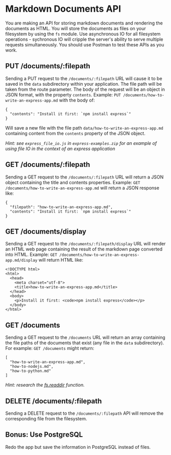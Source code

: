 # Markdown Documents API

You are making an API for storing markdown documents and rendering the documents as HTML. You will store the documents as files on your filesystem by using the ```fs``` module. Use asynchronous IO for all filesystem operations - sychronous IO will cripple the server's ability to serve multiple requests simultaneously. You should use Postman to test these APIs as you work.

## PUT /documents/:filepath

Sending a PUT request to the ```/documents/:filepath``` URL will cause it to be saved in the ```data``` subdirectory within your application. The file path will be taken from the route parameter. The body of the request will be an object in JSON format, with the property ```contents```. Example: ```PUT /documents/how-to-write-an-express-app.md``` with the body of:

```
{
  "contents": "Install it first: `npm install express`"
}
```

Will save a new file with the file path ```data/how-to-write-an-express-app.md``` containing content from the ```contents``` property of the JSON object.

*Hint: see ```express_file_io.js``` in ```express-examples.zip``` for an example of using file IO in the context of an express application*


## GET /documents/:filepath

Sending a GET request to the ```/documents/:filepath``` URL will return a JSON object containing the title and contents properties. Example: ```GET /documents/how-to-write-an-express-app.md``` will return a JSON response like:

```
{
  "filepath": "how-to-write-an-express-app.md",
  "contents": "Install it first: `npm install express`"
}
```


## GET /documents/display

Sending a GET request to the ```/documents/:filepath/display``` URL will render an HTML web page containing the result of the markdown page converted into HTML. Example: ```GET /documents/how-to-write-an-express-app.md/display``` will return HTML like:

```
<!DOCTYPE html>
<html>
  <head>
    <meta charset="utf-8">
    <title>how-to-write-an-express-app.md</title>
  </head>
  <body>
    <p>Install it first: <code>npm install express</code></p>
  </body>
</html>
```


## GET /documents

Sending a GET request to the ```/documents``` URL will return an array containing the file paths of the documents that exist (any file in the ```data``` subdirectory). For example: ```GET /documents``` might return:

```
[
  "how-to-write-an-express-app.md",
  "how-to-nodejs.md",
  "how-to-python.md"
]
```

*Hint: research the [fs.readdir](https://nodejs.org/api/fs.html#fs_fs_readdir_path_options_callback) function.*


## DELETE /documents/:filepath

Sending a DELETE request to the ```/documents/:filepath``` API will remove the corresponding file from the filesystem.


## Bonus: Use PostgreSQL

Redo the app but save the information in PostgreSQL instead of files.
